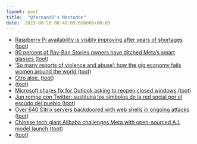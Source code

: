 ```yaml
---
layout: post
title:  "@fernand0's Mastodon"
date:  2023-08-10 08:40:05.606000+00:00
---
```

*  [Raspberry Pi availability is visibly improving after years of shortages ](https://arstechnica.com/gadgets/2023/08/some-shops-will-let-you-buy-more-than-one-raspberry-pi-at-a-time-again) ([toot](https://mastodon.social/@fernand0/110864420409131324))
*  [90 percent of Ray-Ban Stories owners have ditched Meta’s smart glasses ](https://www.theverge.com/2023/8/3/23818462/meta-ray-ban-stories-smart-glasses-retention-reality-lab) ([toot](https://mastodon.social/@fernand0/110864052789032385))
*  [‘So many reports of violence and abuse’: how the gig economy fails women around the world ](https://www.theguardian.com/global-development/2023/jun/26/violence-and-abuse-how-the-gig-economy-fails-women-around-the-worl) ([toot](https://mastodon.social/@fernand0/110860797441737787))
*  [Otro aloe. ](https://avecesunafoto.wordpress.com/2023/08/09/otro-aloe-3) ([toot](https://mastodon.social/@fernand0/110860787205530683))
*  [ ](https://mastodon.social/@vrruiz) ([toot](https://mastodon.social/@fernand0/110860700761852750))
*  [Microsoft shares fix for Outlook asking to reopen closed windows ](https://www.bleepingcomputer.com/news/microsoft/microsoft-shares-fix-for-outlook-asking-to-reopen-closed-windows) ([toot](https://mastodon.social/@fernand0/110860673580976850))
*  [Jun rompe con Twitter: sustituirá los símbolos de la red social por el escudo del pueblo ](https://www.ideal.es/granada/provincia-granada/jun-rompe-twitter-sustituira-simbolos-red-social-20230803123539-nt.htm) ([toot](https://mastodon.social/@fernand0/110860313237386333))
*  [Over 640 Citrix servers backdoored with web shells in ongoing attacks ](https://www.bleepingcomputer.com/news/security/over-640-citrix-servers-backdoored-with-web-shells-in-ongoing-attacks) ([toot](https://mastodon.social/@fernand0/110860059623155811))
*  [Chinese tech giant Alibaba challenges Meta with open-sourced A.I. model launch  ](https://www.cnbc.com/2023/08/03/alibaba-launches-open-sourced-ai-model-in-challenge-to-meta.html) ([toot](https://mastodon.social/@fernand0/110859979703785905))
*  [ ](https://mastodon.social/@sergo) ([toot](https://mastodon.social/@fernand0/110859960192643510))
